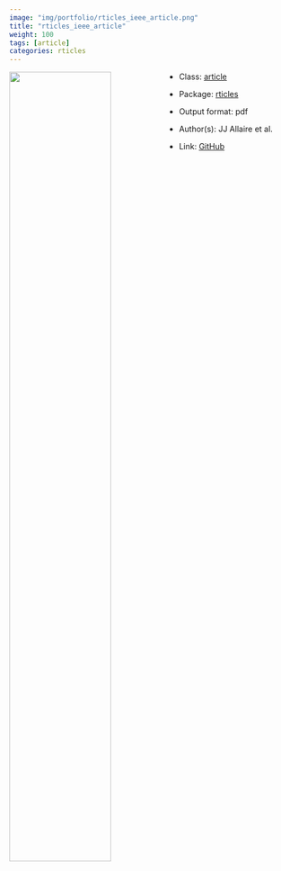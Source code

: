 ```yaml
---
image: "img/portfolio/rticles_ieee_article.png"
title: "rticles_ieee_article"
weight: 100
tags: [article]
categories: rticles
---
```




<!--more-->

<p><a href="../../img/portfolio/rticles_ieee_article.png"><img class = "jf-image-shadow" src="../../img/portfolio/rticles_ieee_article.png" style="display: block; margin: auto;" width="60%"  align="left"></a></p>

- Class: [article](../../tags/article)
- Package: [rticles](rticles)
- Output format: pdf

- Author(s): JJ Allaire et al.
- Link: [GitHub](https://github.com/rstudio/rticles)



